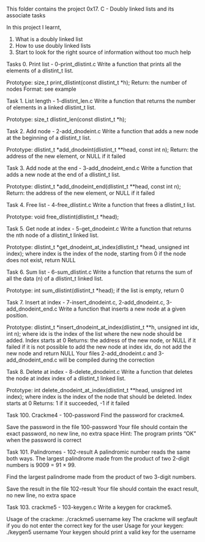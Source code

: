This folder contains the project  0x17. C - Doubly linked lists and its associate tasks

In this project I learnt,
1. What is a doubly linked list
2. How to use doubly linked lists
3. Start to look for the right source of information without too much help

Tasks 0. Print list - 0-print_dlistint.c
Write a function that prints all the elements of a dlistint_t list.

Prototype: size_t print_dlistint(const dlistint_t *h);
Return: the number of nodes
Format: see example

Task 1. List length - 1-dlistint_len.c
Write a function that returns the number of elements in a linked dlistint_t list.

Prototype: size_t dlistint_len(const dlistint_t *h);

Task 2. Add node - 2-add_dnodeint.c
Write a function that adds a new node at the beginning of a dlistint_t list.

Prototype: dlistint_t *add_dnodeint(dlistint_t **head, const int n);
Return: the address of the new element, or NULL if it failed

Task 3. Add node at the end - 3-add_dnodeint_end.c
Write a function that adds a new node at the end of a dlistint_t list.

Prototype: dlistint_t *add_dnodeint_end(dlistint_t **head, const int n);
Return: the address of the new element, or NULL if it failed

Task 4. Free list - 4-free_dlistint.c
Write a function that frees a dlistint_t list.

Prototype: void free_dlistint(dlistint_t *head);

Task 5. Get node at index - 5-get_dnodeint.c
Write a function that returns the nth node of a dlistint_t linked list.

Prototype: dlistint_t *get_dnodeint_at_index(dlistint_t *head, unsigned int index);
where index is the index of the node, starting from 0
if the node does not exist, return NULL

Task 6. Sum list - 6-sum_dlistint.c
Write a function that returns the sum of all the data (n) of a dlistint_t linked list.

Prototype: int sum_dlistint(dlistint_t *head);
if the list is empty, return 0

Task 7. Insert at index - 7-insert_dnodeint.c, 2-add_dnodeint.c, 3-add_dnodeint_end.c
Write a function that inserts a new node at a given position.

Prototype: dlistint_t *insert_dnodeint_at_index(dlistint_t **h, unsigned int idx, int n);
where idx is the index of the list where the new node should be added. Index starts at 0
Returns: the address of the new node, or NULL if it failed
if it is not possible to add the new node at index idx, do not add the new node and return NULL
Your files 2-add_dnodeint.c and 3-add_dnodeint_end.c will be compiled during the correction

Task 8. Delete at index - 8-delete_dnodeint.c
Write a function that deletes the node at index index of a dlistint_t linked list.

Prototype: int delete_dnodeint_at_index(dlistint_t **head, unsigned int index);
where index is the index of the node that should be deleted. Index starts at 0
Returns: 1 if it succeeded, -1 if it failed

Task 100. Crackme4 - 100-password
Find the password for crackme4.

Save the password in the file 100-password
Your file should contain the exact password, no new line, no extra space
Hint: The program prints “OK” when the password is correct

Task 101.  Palindromes - 102-result
A palindromic number reads the same both ways. The largest palindrome made from the product of two 2-digit numbers is 9009 = 91 × 99.

Find the largest palindrome made from the product of two 3-digit numbers.

Save the result in the file 102-result
Your file should contain the exact result, no new line, no extra space

Task 103. crackme5 - 103-keygen.c
Write a keygen for crackme5.

Usage of the crackme: ./crackme5 username key
The crackme will segfault if you do not enter the correct key for the user
Usage for your keygen: ./keygen5 username
Your keygen should print a valid key for the username
